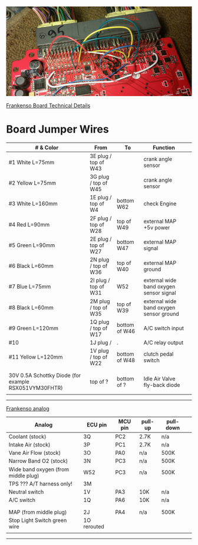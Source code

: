 

![board](installations/MazdaMiataNA6_Frankenso_pnp/Frankenso_MazdaMiataNA6_pnp_053_na6_v0_1.jpg)

[Frankenso Board Technical Details](https://rusefi.com/wiki/index.php?title=Manual:Hardware_Frankenso_board#Default_Pinout)

# Board Jumper Wires

| # & Color | From | To | Function |   |
|------|------|----|-------|---|
| #1 White L=75mm    | 3E plug / top of W43  |               | crank angle sensor   |   |
| #2 Yellow L=75mm   | 3G plug / top of W45  |               | crank angle sensor   |   |
| #3 White L=160mm   | 1E plug / top of W4   | bottom W62    | check Engine     |   | 
| #4 Red L=90mm      | 2F plug / top of W28  | top of W49    | external MAP +5v power     |   |
| #5 Green L=90mm    | 2E plug / top of W27  | bottom W47    | external MAP signal      |   |
| #6 Black L=60mm    | 2N plug / top of W36  | top of W40    | external MAP ground      |   |
| #7 Blue L=75mm     | 2I plug / top of W31  | W52           | external wide band oxygen sensor signal |
| #8 Black L=60mm    | 2M plug / top of W35  | top of W39    | external wide band oxygen sensor ground      |
| #9 Green L=120mm   | 1Q plug / top of W17  | bottom of W46 | A/C switch input |
| #10                | 1J plug /             | .             | A/C relay output  |
| #11 Yellow L=120mm | 1V plug / top of W22  | bottom of W48 | clutch pedal switch  |
|      |      |    |       |   |
|      |      |    |       |   |
| 30V 0.5A Schottky Diode (for example RSX051VYM30FHTR)     | top of ?    | bottom of ?   | Idle Air Valve fly-back diode      |   |
|      |      |    |       |   |
-----------------------------------


[Frankenso analog](https://rusefi.com/wiki/index.php?title=Manual:Hardware_Frankenso_board#Analog_Inputs)

| Analog        | ECU pin |MCU pin |  pull-up | pull-down |   |  
|------|------|----|-------|---|---|
| Coolant (stock)       | 3Q | PC2 |  2.7K | n/a      |   |
| Intake Air (stock)    | 3P | PC1 |  2.7K | n/a      |   |
| Vane Air Flow (stock) | 3O | PA0 |  n/a  | 500K     |   |
| Narrow Band O2 (stock)| 3N | PC3 |  n/a  | 500K  |
| Wide band oxygen (from middle plug) | W52   | PC3   |   n/a    | 500K  |
| TPS ??? A/T harness only!    | 3M     |    |       |   |
| Neutral switch     | 1V     | PA3   | 10K     | n/a  |
| A/C switch     | 1Q     | PA6   | 10K     | n/a  |
|      |      |    |       |   |
|      |      |    |       |   |
| MAP (from middle plug)  | 2J      | PA4   |   n/a    | 500K  |
| Stop Light Switch  green wire   | 1O rerouted     |    |       |   |
|      |      |    |       |   |

-----------------------------------
